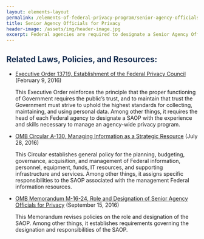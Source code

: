 ```yaml
---
layout: elements-layout
permalink: /elements-of-federal-privacy-program/senior-agency-officials-for-privacy/
title: Senior Agency Officials for Privacy
header-image: /assets/img/header-image.jpg
excerpt: Federal agencies are required to designate a Senior Agency Official for Privacy (SAOP) who has agency-wide responsibility and accountability for ensuring compliance with applicable privacy requirements and managing privacy risks. The SAOP is required to have a central policy-making role and is responsible for ensuring that the agency considers the privacy impact of all agency actions and policies that involve PII. The SAOP is responsible for ensuring that the agency complies with applicable privacy requirements in statute, regulation, and policy.
---
```

<h2 class="font-sans-lg text-gray-70" style="color:#162E51">Related Laws, Policies, and Resources:</h2>


* [Executive Order 13719, Establishment of the Federal Privacy Council](https://www.govinfo.gov/content/pkg/CFR-2017-title3-vol1/pdf/CFR-2017-title3-vol1-eo13719.pdf) (February 9, 2016)

    This Executive Order reinforces the principle that the proper functioning of Government requires the public’s trust, and to maintain that trust the Government must strive to uphold the highest standards for collecting, maintaining, and using personal data. Among other things, it requires the head of each Federal agency to designate a SAOP with the experience and skills necessary to manage an agency-wide privacy program.
* [OMB Circular A-130, Managing Information as a Strategic Resource](https://www.whitehouse.gov/sites/whitehouse.gov/files/omb/circulars/A130/a130revised.pdf) (July 28, 2016)

    This Circular establishes general policy for the planning, budgeting, governance, acquisition, and management of Federal information, personnel, equipment, funds, IT resources, and supporting infrastructure and services. Among other things, it assigns specific responsibilities to the SAOP associated with the management Federal information resources.
* [OMB Memorandum M-16-24, Role and Designation of Senior Agency Officials for Privacy](https://www.whitehouse.gov/sites/whitehouse.gov/files/omb/memoranda/2016/m_16_24_0.pdf) (September 15, 2016)

    This Memorandum revises policies on the role and designation of the SAOP. Among other things, it establishes requirements governing the designation and responsibilities of the SAOP.
